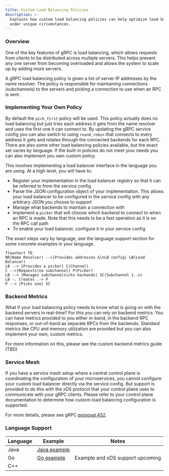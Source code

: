 ```yaml
---
title: Custom Load Balancing Policies
description: >-
  Explains how custom load balancing policies can help optimize load balancing
  under unique circumstances.
---
```


### Overview

One of the key features of gRPC is load balancing, which allows requests from
clients to be distributed across multiple servers. This helps prevent any
one server from becoming overloaded and allows the system to scale up by adding
more servers.

A gRPC load balancing policy is given a list of server IP addresses by the name
resolver. The policy is responsible for maintaining connections (subchannels)
to the servers and picking a connection to use when an RPC is sent.

### Implementing Your Own Policy

By default the `pick_first` policy will be used. This policy actually does no
load balancing but just tries each address it gets from the name resolver and
uses the first one it can connect to. By updating the gRPC service config you
can also switch to using `round_robin` that connects to every address it gets
and rotates through the connected backends for each RPC. There are also some
other load balancing policies available, but the exact set varies by language.
If the built-in policies do not meet your needs you can also implement you own
custom policy.

This involves implementing a load balancer interface in the language you are
using. At a high level, you will have to:

- Register your implementation in the load balancer registry so that it can
be referred to from the service config
- Parse the JSON configuration object of your implementation. This allows your
load balancer to be configured in the service config with any arbitrary JSON
you choose to support
- Manage what backends to maintain a connection with
- Implement a `picker` that will choose which backend to connect to when an
RPC is made. Note that this needs to be a fast operation as it is on the RPC
call path
- To enable your load balancer, configure it in your service config

The exact steps vary by language, see the language support section for some
concrete examples in your language.

```mermaid
flowchart TD
NR(Name Resolver) -->|Provides addresses &\nLB config| LB(Load Balancer)
LB --> |Provides a picker| C(Channel)
C -->|Requests\na subchannel| P(Picker)
LB --> |Manages subchannels\nto backends| SC(Subchannel 1..n)
LB -. Creates .-> P
P --> |Picks one| SC
```

### Backend Metrics

What if your load balancing policy needs to know what is going on with the
backend servers in real-time? For this you can rely on backend metrics. You can
have metrics provided to you either in-band, in the backend RPC responses, or
out-of-band as separate RPCs from the backends. Standard metrics like CPU
and memory utilization are provided but you can also implement your own, custom
metrics.

For more information on this, please see the custom backend metrics guide (TBD)

### Service Mesh

If you have a service mesh setup where a central control plane is coordinating
the configuration of your microservices, you cannot configure your custom load
balancer directly via the service config. But support is provided to do this
with the xDS protocol that your control plane uses to communicate with your
gRPC clients. Please refer to your control plane documentation to determine how
custom load balancing configuration is supported.

For more details, please see gRPC [proposal A52].

### Language Support

| Language | Example        | Notes                            |
|----------|----------------|----------------------------------|
| Java     | [Java example] |                                  |
| Go       | [Go example]   | Example and xDS support upcoming |
| C++      |                |                                  |

[proposal A52]:https://github.com/grpc/proposal/blob/master/A52-xds-custom-lb-policies.md
[Java example]: https://github.com/grpc/grpc-java/tree/master/examples/src/main/java/io/grpc/examples/customloadbalance 
[Go example]: https://github.com/grpc/grpc-go/tree/master/examples/features/customloadbalancer
